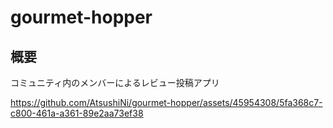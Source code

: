 # gourmet-hopper

## 概要
コミュニティ内のメンバーによるレビュー投稿アプリ



https://github.com/AtsushiNi/gourmet-hopper/assets/45954308/5fa368c7-c800-461a-a361-89e2aa73ef38


